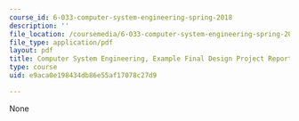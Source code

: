 ```yaml
---
course_id: 6-033-computer-system-engineering-spring-2018
description: ''
file_location: /coursemedia/6-033-computer-system-engineering-spring-2018/e9aca0e198434db86e55af17078c27d9_MIT6_033S18massrttc_dpr.pdf
file_type: application/pdf
layout: pdf
title: Computer System Engineering, Example Final Design Project Report MASSTTC
type: course
uid: e9aca0e198434db86e55af17078c27d9

---
```

None